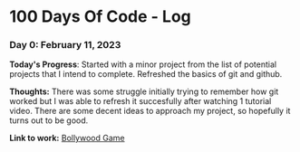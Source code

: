 # 100 Days Of Code - Log

### Day 0: February 11, 2023
**Today's Progress**: Started with a minor project from the list of potential projects that I intend to complete. Refreshed the basics of git and github.

**Thoughts:** There was some struggle initially trying to remember how git worked but I was able to refresh it succesfully after watching 1 tutorial video. There are some decent ideas to approach my project, so hopefully it turns out to be good. 

**Link to work:** [Bollywood Game](https://github.com/behzaadp/Bollywood-Game)
